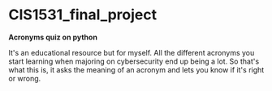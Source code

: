 # CIS1531_final_project
**Acronyms quiz on python**

It's an educational resource but for myself. All the different acronyms you start learning when majoring on cybersecurity end up being a lot. So that's what this is, it asks the meaning of an acronym and lets you know if it's right or wrong.
